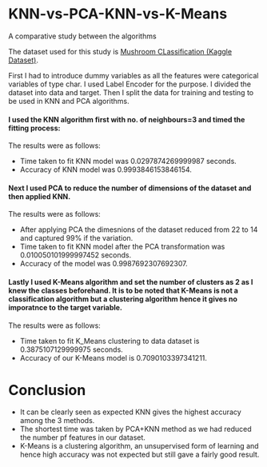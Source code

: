 
# KNN-vs-PCA-KNN-vs-K-Means
A comparative study between the algorithms

The dataset used for this study is [Mushroom CLassification (Kaggle Dataset)](https://www.kaggle.com/uciml/mushroom-classification).

First I had to introduce dummy variables as  all the features were categorical variables of type char. I used Label Encoder for the purpose. I divided the dataset into data and target.
Then I split the data for training and testing  to be used in KNN and PCA algorithms.

#### I used the KNN algorithm first with no. of neighbours=3 and timed the fitting process:
The results were as follows:
* Time taken to fit KNN model was 0.0297874269999987 seconds.
* Accuracy of KNN model was 0.9993846153846154.

#### Next I used PCA to reduce the number of dimensions of the dataset and then applied KNN.
The results were as follows:
* After applying PCA the dimesnions of the dataset reduced from 22 to 14 and captured 99% if the variation.
* Time taken to fit KNN model after the PCA transformation was 0.010050101999997452 seconds.
* Accuracy of the model was 0.9987692307692307.

#### Lastly I used K-Means algorithm and set the number of clusters as 2 as I knew the classes beforehand. It is to be noted that K-Means is not a classification algorithm but a clustering algorithm hence it gives no imporatnce to the target variable.
The results were as follows:
* Time taken to fit K_Means clustering to data dataset is 0.3875107129999975 seconds.
* Accuracy of our K-Means model is 0.7090103397341211.

# Conclusion
* It can be clearly seen as expected KNN gives the highest accuracy among the 3 methods.
* The shortest time was taken by PCA+KNN method as we had reduced the number pf features in our dataset.
* K-Means is a clustering algorithm, an unsupervised form of learning and hence high accuracy was not expected but still gave a fairly good result.
